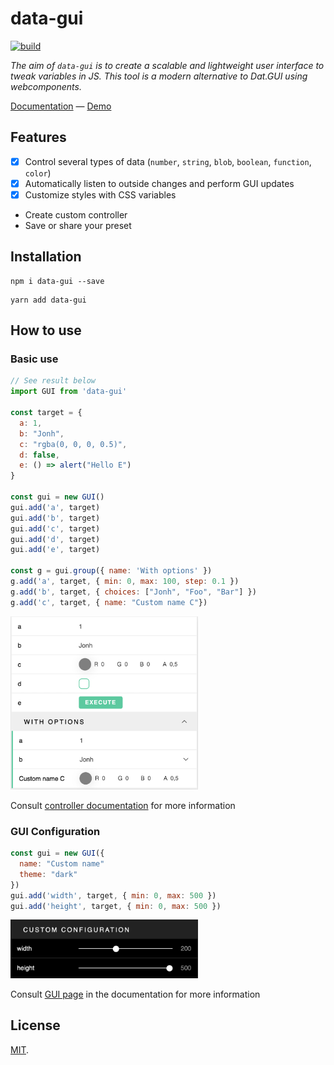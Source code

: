 # data-gui

[![build](https://github.com/SolalDR/data-gui/actions/workflows/build.yml/badge.svg)](https://github.com/SolalDR/data-gui/actions/workflows/build.yml)

*The aim of `data-gui` is to create a scalable and lightweight user interface to tweak variables in JS.
This tool is a modern alternative to Dat.GUI using webcomponents.*

[Documentation](https://solaldr.github.io/data-gui/index.html) — [Demo](https://data-gui.netlify.app)<br>

## Features
- [x] Control several types of data (`number`, `string`, `blob`, `boolean`, `function`, `color`)
- [x] Automatically listen to outside changes and perform GUI updates
- [x] Customize styles with CSS variables
- Create custom controller
- Save or share your preset

## Installation

```
npm i data-gui --save
```

```
yarn add data-gui
```

## How to use

### Basic use

```javascript
// See result below 
import GUI from 'data-gui'

const target = {
  a: 1,
  b: "Jonh",
  c: "rgba(0, 0, 0, 0.5)",
  d: false,
  e: () => alert("Hello E")
}

const gui = new GUI()
gui.add('a', target)
gui.add('b', target)
gui.add('c', target)
gui.add('d', target)
gui.add('e', target)

const g = gui.group({ name: 'With options' })
g.add('a', target, { min: 0, max: 100, step: 0.1 })
g.add('b', target, { choices: ["Jonh", "Foo", "Bar"] })
g.add('c', target, { name: "Custom name C"})
```

<img src="./public/light.png" width="300"/>

Consult [controller documentation](https://solaldr.github.io/data-gui/classes/basecontroller.html) for more information

### GUI Configuration

```javascript
const gui = new GUI({
  name: "Custom name"
  theme: "dark"
}) 
gui.add('width', target, { min: 0, max: 500 })
gui.add('height', target, { min: 0, max: 500 })
```

</p>
<img src="./public/dark-with-name2.png" width="300"/>

Consult [GUI page](https://solaldr.github.io/data-gui/classes/gui.html) in the documentation for more information




## License

[MIT](LICENSE).
